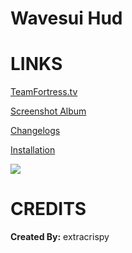 # Wavesui Hud


<a>LINKS</a>
====

[TeamFortress.tv](https://www.teamfortress.tv/33738/ive-updated-some-huds)

[Screenshot Album](https://imgur.com/a/Xxxoc)

[Changelogs](https://github.com/Hypnootize/Wavesui-Hud/commits/master)

[Installation](https://imgur.com/a/w3Ah6)

![](https://i.imgur.com/x6rlJdp.jpg)

<a>CREDITS</a>
====
**Created By:** extracrispy

